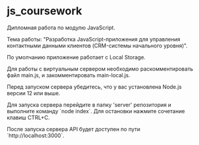 # js_coursework
<p>Дипломная работа по модулю JavaScript.</p>
<p>Тема работы: "Разработка JavaScript-приложения для управления контактными данными клиентов (CRM-системы начального уровня)".</p>
<p>По умолчанию приложение работает с Local Storage.</p>
<p>Для работы с виртуальным сервером необходимо раскомментировать файл main.js, и закомментировать main-local.js.</p>
<p>Перед запуском сервера убедитесь, что у вас установлена Node.js версии 12 или выше.</p>
<p>Для запуска сервера перейдите в папку 'server' репозитория и выполните команду `node index`. Для остановки нажмите сочетание клавиш CTRL+C.</p>
<p>После запуска сервера API будет доступен по пути `http://localhost:3000`.</p>
